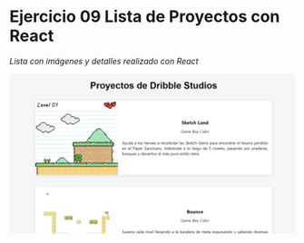 # Ejercicio 09 Lista de Proyectos con React

_Lista con imágenes y detalles realizado con React_

![Screenshot](Example.png)